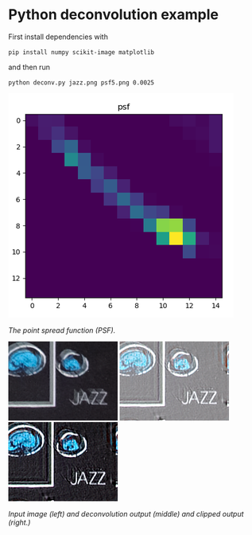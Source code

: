 # Python deconvolution example


First install dependencies with

	pip install numpy scikit-image matplotlib
	
and then run

	python deconv.py jazz.png psf5.png 0.0025

![](psfplot.png)

*The point spread function (PSF).*

![](jazz.png)
![](out.png)
![](out_clipped.png)

*Input image (left) and deconvolution output (middle) and clipped output (right.)*




